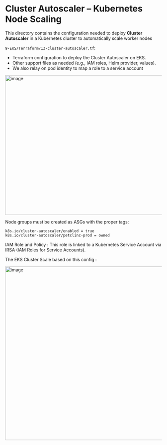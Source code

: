 # Cluster Autoscaler – Kubernetes Node Scaling

This directory contains the configuration needed to deploy **Cluster Autoscaler** in a Kubernetes cluster to automatically scale worker nodes


`9-EKS/Terraform/13-cluster-autoscaler.tf`:
  
  - Terraform configuration to deploy the Cluster Autoscaler on EKS.
  - Other support files as needed (e.g., IAM roles, Helm provider, values).
  - We also relay on pod identity to map a role to a service account

<img width="764" height="449" alt="image" src="https://github.com/user-attachments/assets/ca1abd02-1b88-48bb-a31b-e283b072e4a6" />


Node groups must be created as ASGs with the proper tags:
```
k8s.io/cluster-autoscaler/enabled = true
k8s.io/cluster-autoscaler/petclinc-prod = owned
```

IAM Role and Policy : This role is linked to a Kubernetes Service Account via IRSA (IAM Roles for Service Accounts).

The EKS Cluster Scale based on this config :

<img width="777" height="558" alt="image" src="https://github.com/user-attachments/assets/bc548e08-a125-4f29-a8e6-54c7e9782a09" />

   

